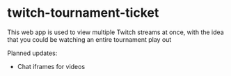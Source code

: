 # twitch-tournament-ticket
This web app is used to view multiple Twitch streams at once, with the idea that you could be watching an entire tournament play out

Planned updates: 
  * Chat iframes for videos